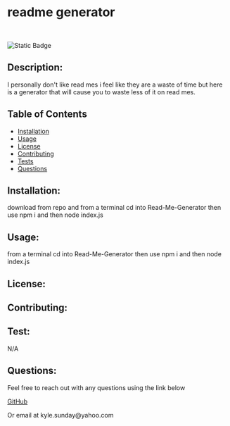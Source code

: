 
# readme generator
<br>

![Static Badge](https://img.shields.io/badge/License-WTFPL-lightblue.svg)

## Description:
<p> I personally don't like read mes i feel like they are a waste of time but here is a generator that will cause you to waste less of it on read mes.

## Table of Contents
- [Installation](#installation)
- [Usage](#usage)
- [License](#license)
- [Contributing](#contributing)
- [Tests](#tests)
- [Questions](#questions)

## Installation:
<p> download from repo and from a terminal cd into Read-Me-Generator then use npm i and then node index.js

## Usage:
<p> from a terminal cd into Read-Me-Generator then use npm i and then node index.js

## License:


## Contributing:
<p> 

## Test: 
<p> N/A

## Questions:
<p> Feel free to reach out with any questions using the link below
<br>

[GitHub](https://github.com/KyleSunday)
<p> Or email at kyle.sunday@yahoo.com
